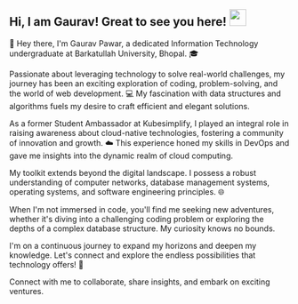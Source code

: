 ## Hi, I am Gaurav! Great to see you here! <img src="https://raw.githubusercontent.com/aemmadi/aemmadi/master/wave.gif" width="30px">

👋 Hey there, I'm Gaurav Pawar, a dedicated Information Technology undergraduate at Barkatullah University, Bhopal. 🎓

Passionate about leveraging technology to solve real-world challenges, my journey has been an exciting exploration of coding, problem-solving, and the world of web development. 💻 My fascination with data structures and algorithms fuels my desire to craft efficient and elegant solutions.

As a former Student Ambassador at Kubesimplify, I played an integral role in raising awareness about cloud-native technologies, fostering a community of innovation and growth. ☁️ This experience honed my skills in DevOps and gave me insights into the dynamic realm of cloud computing.

My toolkit extends beyond the digital landscape. I possess a robust understanding of computer networks, database management systems, operating systems, and software engineering principles. 🌐

When I'm not immersed in code, you'll find me seeking new adventures, whether it's diving into a challenging coding problem or exploring the depths of a complex database structure. My curiosity knows no bounds.

I'm on a continuous journey to expand my horizons and deepen my knowledge. Let's connect and explore the endless possibilities that technology offers! 🚀

Connect with me to collaborate, share insights, and embark on exciting ventures. 



<!--
**GauravPawarGithub/GauravPawarGithub** is a ✨ _special_ ✨ repository because its `README.md` (this file) appears on your GitHub profile.

Here are some ideas to get you started:

- 🔭 I’m currently working on ...
- 🌱 I’m currently learning ...
- 👯 I’m looking to collaborate on ...
- 🤔 I’m looking for help with ...
- 💬 Ask me about ...
- 📫 How to reach me: ...
- 😄 Pronouns: ...
- ⚡ Fun fact: ...
-->
